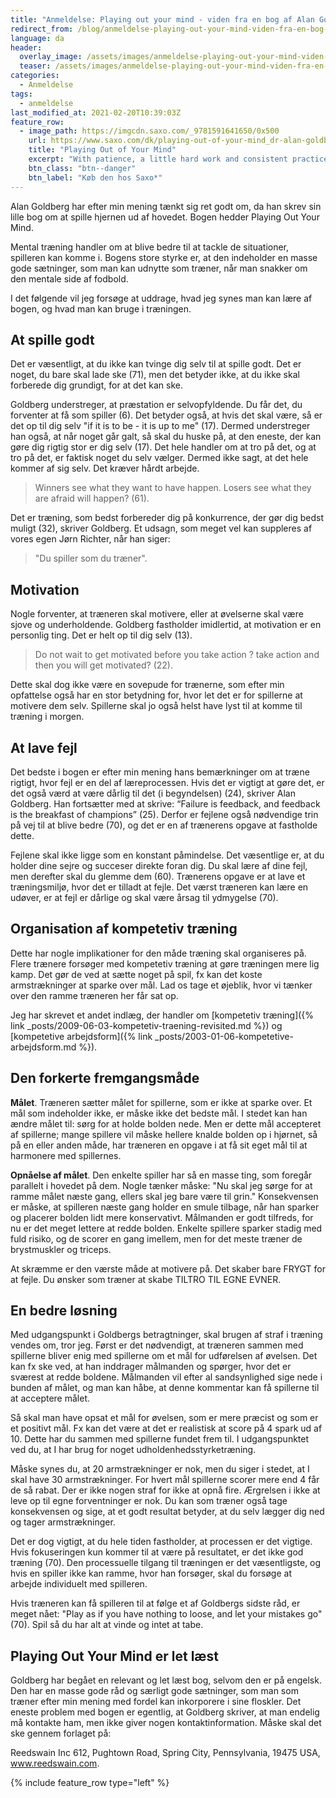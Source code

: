 ```yaml
---
title: "Anmeldelse: Playing out your mind - viden fra en bog af Alan Goldberg"
redirect_from: /blog/anmeldelse-playing-out-your-mind-viden-fra-en-bog-af-alan-goldberg
language: da
header:
  overlay_image: /assets/images/anmeldelse-playing-out-your-mind-viden-fra-en-bog-af-alan-goldberg.jpg
  teaser: /assets/images/anmeldelse-playing-out-your-mind-viden-fra-en-bog-af-alan-goldberg.jpg
categories:
  - Anmeldelse
tags:
  - anmeldelse
last_modified_at: 2021-02-20T10:39:03Z
feature_row:
  - image_path: https://imgcdn.saxo.com/_9781591641650/0x500
    url: https://www.saxo.com/dk/playing-out-of-your-mind_dr-alan-goldberg_paperback_9781591641650
    title: "Playing Out of Your Mind"
    excerpt: "With patience, a little hard work and consistent practice, you can train yourself to develop the mind of a champion. Mental toughness can be learned You can do it This book provides you with all the strategies you need to become a mentally tough soccer player."
    btn_class: "btn--danger"
    btn_label: "Køb den hos Saxo*"
---
```


Alan Goldberg har efter min mening tænkt sig ret godt om, da han skrev sin lille bog om at spille hjernen ud af hovedet. Bogen hedder Playing Out Your Mind.

Mental træning handler om at blive bedre til at tackle de situationer, spilleren kan komme i. Bogens store styrke er, at den indeholder en masse gode sætninger, som man kan udnytte som træner, når man snakker om den mentale side af fodbold.

I det følgende vil jeg forsøge at uddrage, hvad jeg synes man kan lære af bogen, og hvad man kan bruge i træningen.

## At spille godt

Det er væsentligt, at du ikke kan tvinge dig selv til at spille godt. Det er noget, du bare skal lade ske (71), men det betyder ikke, at du ikke skal forberede dig grundigt, for at det kan ske.

Goldberg understreger, at præstation er selvopfyldende. Du får det, du forventer at få som spiller (6). Det betyder også, at hvis det skal være, så er det op til dig selv "if it is to be - it is up to me" (17). Dermed understreger han også, at når noget går galt, så skal du huske på, at den eneste, der kan gøre dig rigtig stor er dig selv (17). Det hele handler om at tro på det, og at tro på det, er faktisk noget du selv vælger. Dermed ikke sagt, at det hele kommer af sig selv. Det kræver hårdt arbejde.

> Winners see what they want to have happen. Losers see what they are afraid will happen? (61).

Det er træning, som bedst forbereder dig på konkurrence, der gør dig bedst muligt (32), skriver Goldberg. Et udsagn, som meget vel kan suppleres af vores egen Jørn Richter, når han siger: 

> "Du spiller som du træner".

## Motivation

Nogle forventer, at træneren skal motivere, eller at øvelserne skal være sjove og underholdende. Goldberg fastholder imidlertid, at motivation er en personlig ting. Det er helt op til dig selv (13).

> Do not wait to get motivated before you take action ? take action and then you will get motivated? (22).

Dette skal dog ikke være en sovepude for trænerne, som efter min opfattelse også har en stor betydning for, hvor let det er for spillerne at motivere dem selv. Spillerne skal jo også helst have lyst til at komme til træning i morgen.

## At lave fejl

Det bedste i bogen er efter min mening hans bemærkninger om at træne rigtigt, hvor fejl er en del af læreprocessen. Hvis det er vigtigt at gøre det, er det også værd at være dårlig til det (i begyndelsen) (24), skriver Alan Goldberg. Han fortsætter med at skrive: <q>Failure is feedback, and feedback is the breakfast of champions</q> (25). Derfor er fejlene også nødvendige trin på vej til at blive bedre (70), og det er en af trænerens opgave at fastholde dette.

Fejlene skal ikke ligge som en konstant påmindelse. Det væsentlige er, at du holder dine sejre og succeser direkte foran dig. Du skal lære af dine fejl, men derefter skal du glemme dem (60). Trænerens opgave er at lave et træningsmiljø, hvor det er tilladt at fejle. Det værst træneren kan lære en udøver, er at fejl er dårlige og skal være årsag til ydmygelse (70).

## Organisation af kompetetiv træning

Dette har nogle implikationer for den måde træning skal organiseres på. Flere trænere forsøger med kompetetiv træning at gøre træningen mere lig kamp. Det gør de ved at sætte noget på spil, fx kan det koste armstrækninger at sparke over mål. Lad os tage et øjeblik, hvor vi tænker over den ramme træneren her får sat op.

Jeg har skrevet et andet indlæg, der handler om [kompetetiv træning]({% link _posts/2009-06-03-kompetetiv-traening-revisited.md %}) og [kompetetive arbejdsform]({% link _posts/2003-01-06-kompetetive-arbejdsform.md %}).

## Den forkerte fremgangsmåde

**Målet**. Træneren sætter målet for spillerne, som er ikke at sparke over. Et mål som indeholder ikke, er måske ikke det bedste mål. I stedet kan han ændre målet til: sørg for at holde bolden nede. Men er dette mål accepteret af spillerne; mange spillere vil måske hellere knalde bolden op i hjørnet, så på en eller anden måde, har træneren en opgave i at få sit eget mål til at harmonere med spillernes.

**Opnåelse af målet**. Den enkelte spiller har så en masse ting, som foregår parallelt i hovedet på dem. Nogle tænker måske: "Nu skal jeg sørge for at ramme målet næste gang, ellers skal jeg bare være til grin." Konsekvensen er måske, at spilleren næste gang holder en smule tilbage, når han sparker og placerer bolden lidt mere konservativt. Målmanden er godt tilfreds, for nu er det meget lettere at redde bolden. Enkelte spillere sparker stadig med fuld risiko, og de scorer en gang imellem, men for det meste træner de brystmuskler og triceps.

At skræmme er den værste måde at motivere på. Det skaber bare FRYGT for at fejle. Du ønsker som træner at skabe TILTRO TIL EGNE EVNER.

## En bedre løsning

Med udgangspunkt i Goldbergs betragtninger, skal brugen af straf i træning vendes om, tror jeg. Først er det nødvendigt, at træneren sammen med spillerne bliver enig med spillerne om et mål for udførelsen af øvelsen. Det kan fx ske ved, at han inddrager målmanden og spørger, hvor det er sværest at redde boldene. Målmanden vil efter al sandsynlighed sige nede i bunden af målet, og man kan håbe, at denne kommentar kan få spillerne til at acceptere målet.

Så skal man have opsat et mål for øvelsen, som er mere præcist og som er et positivt mål. Fx kan det være at det er realistisk at score på 4 spark ud af 10. Dette har du sammen med spillerne fundet frem til. I udgangspunktet ved du, at I har brug for noget udholdenhedsstyrketræning.

Måske synes du, at 20 armstrækninger er nok, men du siger i stedet, at I skal have 30 armstrækninger. For hvert mål spillerne scorer mere end 4 får de så rabat. Der er ikke nogen straf for ikke at opnå fire. Ærgrelsen i ikke at leve op til egne forventninger er nok. Du kan som træner også tage konsekvensen og sige, at et godt resultat betyder, at du selv lægger dig ned og tager armstrækninger.

Det er dog vigtigt, at du hele tiden fastholder, at processen er det vigtige. Hvis fokuseringen kun kommer til at være på resultatet, er det ikke god træning (70). Den processuelle tilgang til træningen er det væsentligste, og hvis en spiller ikke kan ramme, hvor han forsøger, skal du forsøge at arbejde individuelt med spilleren.

Hvis træneren kan få spilleren til at følge et af Goldbergs sidste råd, er meget nået: "Play as if you have nothing to loose, and let your mistakes go" (70). Spil så du har alt at vinde og intet at tabe.

## Playing Out Your Mind er let læst

Goldberg har begået en relevant og let læst bog, selvom den er på engelsk. Den har en masse gode råd og særligt gode sætninger, som man som træner efter min mening med fordel kan inkorporere i sine floskler. Det eneste problem med bogen er egentlig, at Goldberg skriver, at man endelig må kontakte ham, men ikke giver nogen kontaktinformation. Måske skal det ske gennem forlaget på:

Reedswain Inc 612, Pughtown Road, Spring City, Pennsylvania, 19475 USA, www.reedswain.com.

{% include feature_row type="left" %}